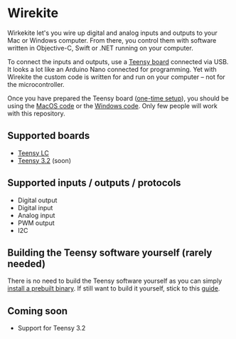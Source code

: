# Wirekite

Wirkekite let's you wire up digital and analog inputs and outputs to your Mac or Windows computer. From there, you control them with software written in Objective-C, Swift or .NET running on your computer. 

To connect the inputs and outputs, use a [Teensy board](https://www.pjrc.com/teensy/) connected via USB. It looks a lot like an Arduino Nano connected for programming. Yet with Wirekite the custom code is written for and run on your computer – not for the microcontroller.

Once you have prepared the Teensy board ([one-time setup](docs/prepare_teensy.md)), you should be using the [MacOS code](https://github.com/manuelbl/WirekiteMac) or the [Windows code](https://github.com/manuelbl/WirekiteWin). Only few people will work with this repository.


## Supported boards

- [Teensy LC](https://www.pjrc.com/store/teensylc.html)
- [Teensy 3.2](https://www.pjrc.com/store/teensy32.html) (soon)


## Supported inputs / outputs / protocols

- Digital output
- Digital input
- Analog input
- PWM output
- I2C


## Building the Teensy software yourself (rarely needed)

There is no need to build the Teensy software yourself as
you can simply [install a prebuilt binary](docs/prepare_teensy.md).
If still want to build it yourself, stick to this [guide](docs/build_wirekite.md).

## Coming soon

- Support for Teensy 3.2
